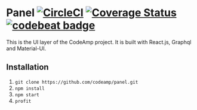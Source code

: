 # Panel [![CircleCI](https://circleci.com/gh/codeamp/panel.svg?style=svg)](https://circleci.com/gh/codeamp/panel) [![Coverage Status](https://coveralls.io/repos/github/codeamp/panel/badge.svg?branch=master)](https://coveralls.io/github/codeamp/panel?branch=master) [![codebeat badge](https://codebeat.co/badges/b977a7e7-1e94-43e1-9e58-463cff99add3)](https://codebeat.co/projects/github-com-codeamp-panel-master)

This is the UI layer of the CodeAmp project. It is built with React.js, Graphql and Material-UI.

## Installation

1. `git clone https://github.com/codeamp/panel.git`
2. `npm install`
3. `npm start`
4. `profit`

